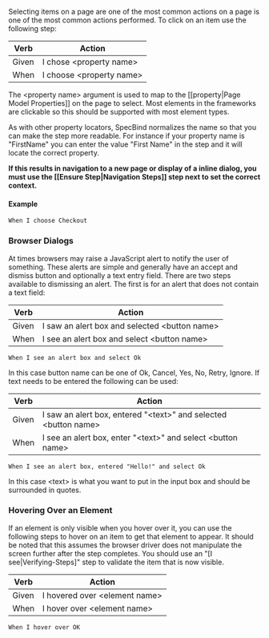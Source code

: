 Selecting items on a page are one of the most common actions on a page is one of the most common actions performed. To click on an item use the following step:

| Verb  | Action                     |
|-------|----------------------------|
| Given | I chose \<property name\>  |
| When  | I choose \<property name\> |

The \<property name\> argument is used to map to the [[property|Page Model Properties]] on the page to select. Most elements in the frameworks are clickable so this should be supported with most element types. 

As with other property locators, SpecBind normalizes the name so that you can make the step more readable. For instance if your property name is "FirstName" you can enter the value "First Name" in the step and it will locate the correct property.
 
**If this results in navigation to a new page or display of a inline dialog, you must use the [[Ensure Step|Navigation Steps]] step next to set the correct context.**

#### Example ####

```Cucumber
When I choose Checkout
``` 

### Browser Dialogs

At times browsers may raise a JavaScript alert to notify the user of something. These alerts are simple and generally have an accept and dismiss button and optionally a text entry field. There are two steps available to dismissing an alert. The first is for an alert that does not contain a text field:

| Verb  | Action                     |
|-------|----------------------------|
| Given | I saw an alert box and selected \<button name\>  |
| When  | I see an alert box and select \<button name\> |

```Cucumber
When I see an alert box and select Ok
``` 

In this case button name can be one of Ok, Cancel, Yes, No, Retry, Ignore. If text needs to be entered the following can be used:

| Verb  | Action                     |
|-------|----------------------------|
| Given | I saw an alert box, entered "\<text\>" and selected \<button name\>  |
| When  | I see an alert box, enter "\<text\>" and select \<button name\> |

```Cucumber
When I see an alert box, entered "Hello!" and select Ok
``` 

In this case \<text\> is what you want to put in the input box and should be surrounded in quotes.

### Hovering Over an Element

If an element is only visible when you hover over it, you can use the following steps to hover on an item to get that element to appear. It should be noted that this assumes the browser driver does not manipulate the screen further after the step completes. You should use an "[I see|Verifying-Steps]" step to validate the item that is now visible.

| Verb  | Action                           |
|-------|----------------------------------|
| Given | I hovered over \<element name\>  |
| When  | I hover over \<element name\>    |

```Cucumber
When I hover over OK
``` 